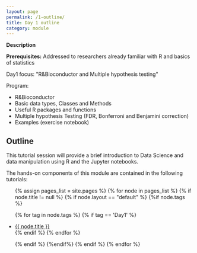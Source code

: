 ```yaml
---
layout: page
permalink: /1-outline/
title: Day 1 outline
category: module
---
```



**Description**


**Prerequisites:** Addressed to researchers already familiar with R  and basics of statistics

Day1 focus: "R&Bioconductor and Multiple hypothesis testing"

Program:


- R&Bioconductor
- Basic data types, Classes and Methods
- Useful R packages and functions
- Multiple hypothesis Testing (FDR, Bonferroni and Benjamini correction)
- Examples (exercise notebook)






## Outline
This tutorial session will provide a brief introduction to Data Science and data manipulation using R and the Jupyter notebooks.

The hands-on components of this module are contained in the following tutorials:

<ul >
{% assign pages_list = site.pages %}
{% for node in pages_list %}
{% if node.title != null %}
{% if node.layout == "default" %}
{%if node.tags %}

{% for tag in node.tags %}
{% if tag == 'Day1' %}
<!-- Note you need to prepend the site.baseurl always-->
<li><a href="{{site.baseurl}}{{ node.url }}">{{ node.title }}</a>
</li>
{% endif %}
{% endfor %}

{% endif %}
{%endif%}
{% endif %}
{% endfor %}
</ul>
